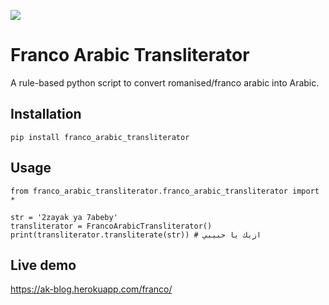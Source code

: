 ![](https://github.com/AMR-KELEG/Franco-Arabic-Transliterator/workflows/Python%20package/badge.svg)
# Franco Arabic Transliterator
A rule-based python script to convert romanised/franco arabic into Arabic.

## Installation
`pip install franco_arabic_transliterator`

## Usage
```
from franco_arabic_transliterator.franco_arabic_transliterator import *

str = '2zayak ya 7abeby'
transliterator = FrancoArabicTransliterator()
print(transliterator.transliterate(str)) # ازيك يا حبيبي

```
## Live demo
https://ak-blog.herokuapp.com/franco/

